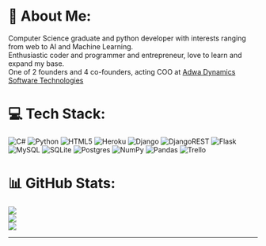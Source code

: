 # 💫 About Me:
Computer Science graduate and python developer with interests ranging from web to AI and Machine Learning.
<br>Enthusiastic coder and programmer and entrepreneur, love to learn and expand my base.
<br>One of 2 founders and 4 co-founders, acting COO at [Adwa Dynamics Software Technologies](https://adwadynamics.com)


# 💻 Tech Stack:
![C#](https://img.shields.io/badge/c%23-%23239120.svg?style=flat&logo=c-sharp&logoColor=white) ![Python](https://img.shields.io/badge/python-3670A0?style=flat&logo=python&logoColor=ffdd54) ![HTML5](https://img.shields.io/badge/html5-%23E34F26.svg?style=flat&logo=html5&logoColor=white) ![Heroku](https://img.shields.io/badge/heroku-%23430098.svg?style=flat&logo=heroku&logoColor=white) ![Django](https://img.shields.io/badge/django-%23092E20.svg?style=flat&logo=django&logoColor=white) ![DjangoREST](https://img.shields.io/badge/DJANGO-REST-ff1709?style=flat&logo=django&logoColor=white&color=ff1709&labelColor=gray) ![Flask](https://img.shields.io/badge/flask-%23000.svg?style=flat&logo=flask&logoColor=white) ![MySQL](https://img.shields.io/badge/mysql-%2300f.svg?style=flat&logo=mysql&logoColor=white) ![SQLite](https://img.shields.io/badge/sqlite-%2307405e.svg?style=flat&logo=sqlite&logoColor=white) ![Postgres](https://img.shields.io/badge/postgres-%23316192.svg?style=flat&logo=postgresql&logoColor=white) ![NumPy](https://img.shields.io/badge/numpy-%23013243.svg?style=flat&logo=numpy&logoColor=white) ![Pandas](https://img.shields.io/badge/pandas-%23150458.svg?style=flat&logo=pandas&logoColor=white) ![Trello](https://img.shields.io/badge/Trello-%23026AA7.svg?style=flat&logo=Trello&logoColor=white)
# 📊 GitHub Stats:
![](https://github-readme-stats.vercel.app/api?username=Proteseus&theme=dark&hide_border=true&include_all_commits=true&count_private=false)<br/>
![](https://github-readme-streak-stats.herokuapp.com/?user=Proteseus&theme=dark&hide_border=true)<br/>
![](https://github-readme-stats.vercel.app/api/top-langs/?username=Proteseus&theme=dark&hide_border=true&include_all_commits=true&count_private=false&layout=compact)

---
<!-- Proudly created with GPRM ( https://gprm.itsvg.in ) -->
